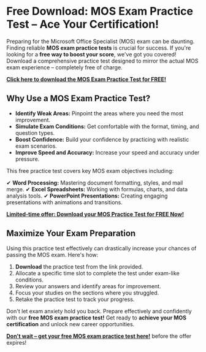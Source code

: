# Free Download: MOS Exam Practice Test – Ace Your Certification!

Preparing for the Microsoft Office Specialist (MOS) exam can be daunting. Finding reliable **MOS exam practice tests** is crucial for success. If you're looking for a **free way to boost your score**, we've got you covered! Download a comprehensive practice test designed to mirror the actual MOS exam experience – completely free of charge.

[**Click here to download the MOS Exam Practice Test for FREE!**](https://udemywork.com/mos-exam-practice-test)

## Why Use a MOS Exam Practice Test?

*   **Identify Weak Areas:** Pinpoint the areas where you need the most improvement.
*   **Simulate Exam Conditions:** Get comfortable with the format, timing, and question types.
*   **Boost Confidence:** Build your confidence by practicing with realistic exam scenarios.
*   **Improve Speed and Accuracy:** Increase your speed and accuracy under pressure.

This free practice test covers key MOS exam objectives including:

✔ **Word Processing:** Mastering document formatting, styles, and mail merge.
✔ **Excel Spreadsheets:** Working with formulas, charts, and data analysis tools.
✔ **PowerPoint Presentations:** Creating engaging presentations with animations and transitions.

[**Limited-time offer: Download your MOS Practice Test for FREE Now!**](https://udemywork.com/mos-exam-practice-test)

## Maximize Your Exam Preparation

Using this practice test effectively can drastically increase your chances of passing the MOS exam. Here's how:

1.  **Download** the practice test from the link provided.
2.  Allocate a specific time slot to complete the test under exam-like conditions.
3.  Review your answers and identify areas for improvement.
4.  Focus your studies on the sections where you struggled.
5.  Retake the practice test to track your progress.

Don't let exam anxiety hold you back. Prepare effectively and confidently with our **free MOS exam practice test!** Get ready to **achieve your MOS certification** and unlock new career opportunities.

**[Don't wait – get your free MOS exam practice test here!](https://udemywork.com/mos-exam-practice-test)** before the offer expires!
